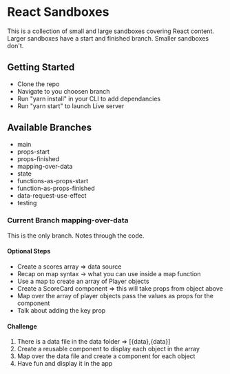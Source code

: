 # React Sandboxes

This is a collection of small and large sandboxes covering React content. Larger sandboxes have a start and finished branch. Smaller sandboxes don't.

## Getting Started

- Clone the repo
- Navigate to you choosen branch
- Run "yarn install" in your CLI to add dependancies
- Run "yarn start" to launch Live server

## Available Branches

- main
- props-start
- props-finished
- mapping-over-data
- state
- functions-as-props-start
- function-as-props-finished
- data-request-use-effect
- testing

### Current Branch mapping-over-data
This is the only branch. Notes through the code.

#### Optional Steps
- Create a scores array => data source
- Recap on map syntax -> what you can use inside a map function
- Use a map to create an array of Player objects
- Create a ScoreCard component => this will take props from object above
- Map over the array of player objects pass the values as props for the component
- Talk about adding the key prop


#### Challenge

1. There is a data file in the data folder => [{data},{data}]
2. Create a reusable component to display each object in the array
3. Map over the data file and create a component for each object
4. Have fun and display it in the app
